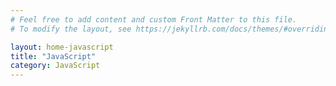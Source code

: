 ```yaml
---
# Feel free to add content and custom Front Matter to this file.
# To modify the layout, see https://jekyllrb.com/docs/themes/#overriding-theme-defaults

layout: home-javascript
title: "JavaScript"
category: JavaScript
---
```

